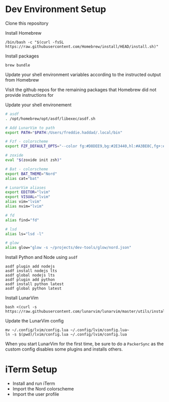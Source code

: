 # Dev Environment Setup

Clone this repository

Install Homebrew

```text
/bin/bash -c "$(curl -fsSL https://raw.githubusercontent.com/Homebrew/install/HEAD/install.sh)"
```

Install packages

```
brew bundle
```

Update your shell environment variables according to the instructed output from Homebrew

Visit the github repos for the remaining packages that Homebrew did not provide instructions for

Update your shell environement

```zsh
# asdf
. /opt/homebrew/opt/asdf/libexec/asdf.sh

# Add LunarVim to path
export PATH="$PATH:/Users/freddie.haddad/.local/bin"

# Fzf - colorscheme
export FZF_DEFAULT_OPTS="--color fg:#D8DEE9,bg:#2E3440,hl:#A3BE8C,fg+:#D8DEE9,bg+:#434C5E,hl+:#A3BE8C,pointer:#BF616A,info:#4C566A,spinner:#4C566A,header:#4C566A,prompt:#81A1C1,marker:#EBCB8B"

# zoxide
eval "$(zoxide init zsh)"

# Bat - colorscheme
export BAT_THEME="Nord"
alias cat="bat"

# LunarVim aliases
export EDITOR="lvim"
export VISUAL="lvim"
alias vim="lvim"
alias nvim="lvim"

# fd
alias find="fd"

# lsd
alias ls="lsd -l"

# glow
alias glow="glow -s ~/projects/dev-tools/glow/nord.json"
```

Install Python and Node using `asdf`

```text
asdf plugin add nodejs
asdf install nodejs lts
asdf global nodejs lts
asdf plugin add python
asdf install python latest
asdf global python latest
```

Install LunarVim

```text
bash <(curl -s https://raw.githubusercontent.com/lunarvim/lunarvim/master/utils/installer/install.sh)
```

Update the LunarVim config

```
mv ~/.config/lvim/config.lua ~/.config/lvim/config.lua~
ln -s $(pwd)/lvim/config.lua ~/.config/lvim/config.lua
```

When you start LunarVim for the first time, be sure to do a `PackerSync` as the custom config disables some plugins and installs others.

# iTerm Setup

* Install and run iTerm
* Import the Nord colorscheme
* Import the user profile

